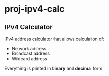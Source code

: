 # proj-ipv4-calc
## IPv4 Calculator
IPv4 address calculator that allows calculation of:
 - Network address
 - Broadcast address
 - Wildcard address
 
 Everything is printed in **binary** and **decimal** form. 